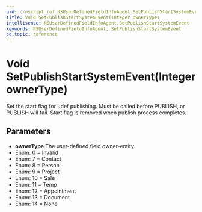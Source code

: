 ```yaml
---
uid: crmscript_ref_NSUserDefinedFieldInfoAgent_SetPublishStartSystemEvent
title: Void SetPublishStartSystemEvent(Integer ownerType)
intellisense: NSUserDefinedFieldInfoAgent.SetPublishStartSystemEvent
keywords: NSUserDefinedFieldInfoAgent, SetPublishStartSystemEvent
so.topic: reference
---
```


# Void SetPublishStartSystemEvent(Integer ownerType)

Set the start flag for udef publishing. Must be called before PUBLISH, or PUBLISH will fail. Start flag is removed when publish process completes.

## Parameters

* **ownerType** The user-defined field owner-entity.
* Enum: 0 = Invalid
* Enum: 7 = Contact
* Enum: 8 = Person
* Enum: 9 = Project
* Enum: 10 = Sale
* Enum: 11 = Temp
* Enum: 12 = Appointment
* Enum: 13 = Document
* Enum: 14 = None
